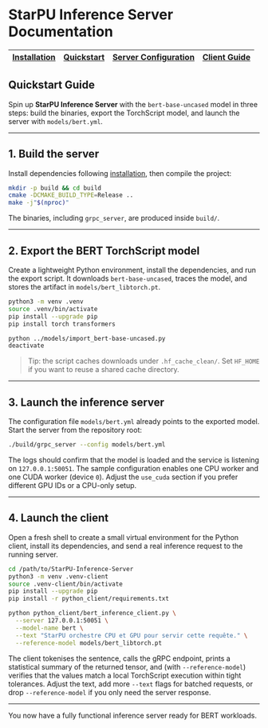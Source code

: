 # StarPU Inference Server Documentation

| [Installation](./installation.md) | [Quickstart](./quickstart.md) | [Server Configuration](./server_guide.md) | [Client Guide](./client_guide.md) |
| --- | --- | --- | --- |

## Quickstart Guide

Spin up **StarPU Inference Server** with the `bert-base-uncased` model in three
steps: build the binaries, export the TorchScript model, and launch the server
with `models/bert.yml`.

---

## 1. Build the server

Install dependencies following [installation](./installation.md), then compile the
project:

```bash
mkdir -p build && cd build
cmake -DCMAKE_BUILD_TYPE=Release ..
make -j"$(nproc)"
```

The binaries, including `grpc_server`, are produced inside `build/`.

---

## 2. Export the BERT TorchScript model

Create a lightweight Python environment, install the dependencies, and run the
export script. It downloads `bert-base-uncased`, traces the model, and stores
the artifact in `models/bert_libtorch.pt`.

```bash
python3 -m venv .venv
source .venv/bin/activate
pip install --upgrade pip
pip install torch transformers

python ../models/import_bert-base-uncased.py
deactivate
```

> Tip: the script caches downloads under `.hf_cache_clean/`. Set `HF_HOME` if
> you want to reuse a shared cache directory.

---

## 3. Launch the inference server

The configuration file `models/bert.yml` already points to the exported model.
Start the server from the repository root:

```bash
./build/grpc_server --config models/bert.yml
```

The logs should confirm that the model is loaded and the service is listening
on `127.0.0.1:50051`. The sample configuration enables one CPU worker and one
CUDA worker (device `0`). Adjust the `use_cuda` section if you prefer different
GPU IDs or a CPU-only setup.

---

## 4. Launch the client

Open a fresh shell to create a small virtual
environment for the Python client, install its dependencies, and send a real
inference request to the running server.

```bash
cd /path/to/StarPU-Inference-Server
python3 -m venv .venv-client
source .venv-client/bin/activate
pip install --upgrade pip
pip install -r python_client/requirements.txt

python python_client/bert_inference_client.py \
  --server 127.0.0.1:50051 \
  --model-name bert \
  --text "StarPU orchestre CPU et GPU pour servir cette requête." \
  --reference-model models/bert_libtorch.pt
```

The client tokenises the sentence, calls the gRPC endpoint, prints a statistical
summary of the returned tensor, and (with `--reference-model`) verifies that the
values match a local TorchScript execution within tight tolerances. Adjust the
text, add more `--text` flags for batched requests, or drop `--reference-model`
if you only need the server response.

---

You now have a fully functional inference server ready for BERT workloads.
